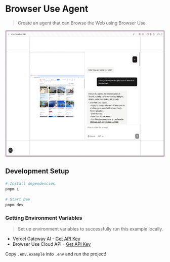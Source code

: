 # Browser Use Agent

> Create an agent that can Browse the Web using Browser Use.

<p align="center">
  <img src="media/app.png" alt="App Screenshot" height="400" />
</p>

## Development Setup

```bash
# Install dependencies
pnpm i

# Start Dev
pnpm dev
```

### Getting Environment Variables

> Set up environment variables to successfully run this example locally.

- Vercel Gateway AI - [Get API Key](https://vercel.com/d?to=%2F%5Bteam%5D%2F%7E%2Fai%2Fapi-keys&title=Get%20your%20AI%20Gateway%20key)
- Browser Use Cloud API - [Get API Key](https://cloud.browser-use.com/billing)

Copy `.env.example` into `.env` and run the project!
